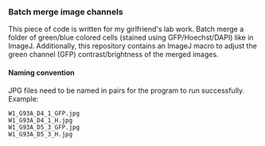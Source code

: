 ### Batch merge image channels

This piece of code is written for my girlfriend's lab work. Batch merge a folder of green/blue colored cells (stained using GFP/Hoechst/DAPI) like in ImageJ. Additionally, this repository contains an ImageJ macro to adjust the green channel (GFP) contrast/brightness of the merged images.

#### Naming convention
JPG files need to be named in pairs for the program to run successfully. Example:
```
W1_G93A_D4_1_GFP.jpg
W1_G93A_D4_1_H.jpg
W1_G93A_D5_3_GFP.jpg
W1_G93A_D5_3_H.jpg
```
